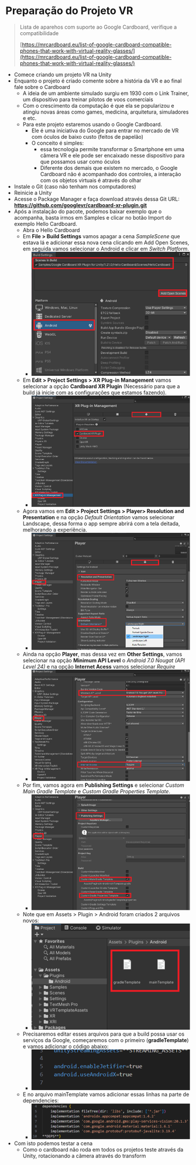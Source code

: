 # Preparação do Projeto VR

> 
> Lista de aparehos com suporte ao Google Cardboard, verifique a compatibilidade
> 
> [https://mrcardboard.eu/list-of-google-cardboard-compatible-phones-that-work-with-virtual-reality-glasses/](https://mrcardboard.eu/list-of-google-cardboard-compatible-phones-that-work-with-virtual-reality-glasses/)
>

- Comece criando um projeto VR na Unity
- Enquanto o projeto é criado comente sobre a história da VR e ao final fale sobre o Cardboard
  - A ideia de um ambiente simulado surgiu em 1930 com o Link Trainer, um dispositivo para treinar pilotos de voos comerciais
  - Com o crescimento da computação é que ela se popularizou e atingiu novas áreas como games, medicina, arquitetura, simuladores e etc.
  - Para este projeto estaremos usando o Google Cardboard.
    - Ele é uma iniciativa do Google para entrar no mercado de VR com óculos de baixo custo (feitos de papelão)
    - O conceito é simples: 
      - essa tecnologia permite transformar o Smartphone em uma câmera VR e ele pode ser encaixado nesse dispositivo para que possamos usar como óculos
      - Diferente dos demais que existem no mercado, o Google Cardboard não é acompanhado dos controles, a interação com os objetos virtuais é através do olhar
- Instale o Git (caso não tenham nos computadores)
- Reinicie a Unity
- Acesse o Package Manager e faça download através dessa Git URL: **https://github.com/googlevr/cardboard-xr-plugin.git**
- Após a instalação do pacote, podemos baixar exemplo que o acompanha, basta irmos em Samples e clicar no botão Import do exemplo Hello Cardboard.
  - Abra o Hello Cardboard
  - Em **File > Build Settings** vamos apagar a cena *SampleScene* que estava lá e adicionar essa nova cena clicando em Add Open Scenes, em seguida vamos selecionar o Android e clicar em *Switch Platform*.
    - ![001](Screenshots/001.png)
  - Em **Edit > Project Settings > XR Plug-in Management** vamos selecionar a opção **Cardboard XR Plugin** (Necessário para que a build já inicie com as configurações que estamos fazendo).
    - ![002](Screenshots/002.png)
  - Agora vamos em **Edit > Project Settings > Player> Resolution and Presentation** e na opção *Default Orientation* vamos selecionar Landscape, dessa forma o app sempre abrirá com a tela deitada, melhorando a experiência.
    - ![003](Screenshots/003.png)
  - Ainda na opção **Player**, mas dessa vez em **Other Settings**, vamos selecionar na opção **Minimum API Level** o *Android 7.0 Nougat (API Level 24)* e na opção **Internet Acess** vamos selecionar *Require*
    - ![004](Screenshots/004.png)
  - Por fim, vamos agora em **Publishing Settings** e selecionar *Custom Main Gradle Template* e *Custom Gradle Properties Template*.
    - ![005](Screenshots/005.png)
  - Note que em Assets > Plugin > Android foram criados 2 arquivos novos:
    - ![006](Screenshots/006.png)
  - Precisaremos editar esses arquivos para que a build possa usar os serviços da Google, começaremos com o primeiro (**gradleTemplate**) e vamos adicionar o código abaixo:
    - ![007](Screenshots/007.png)
  - E no arquivo mainTemplate vamos adicionar essas linhas na parte de dependencies:
    - ![008](Screenshots/008.png)
- Com isto podemos testar a cena
  - Como o cardboard não roda em todos os projetos teste através da Unity, rotacionando a câmera através do transform